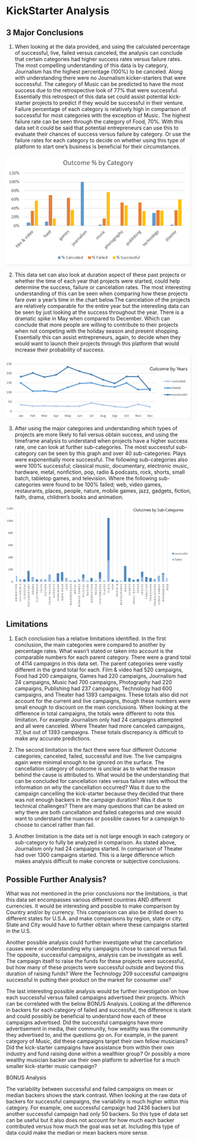 # KickStarter Analysis
## 3 Major Conclusions
 
 
1. When looking at the data provided, and using the calculated percentage of successful, live, failed versus canceled, the analysis can conclude that certain categories had higher success rates versus failure rates. The most compelling understanding of this data is by category, Journalism has the highest percentage (100%) to be canceled. Along with understanding there were no Journalism kicker-starters that were successful. The category of Music can be predicted to have the most success due to the retrospective look of 77% that were successful. Essentially this retrospect of this data set could assist potential kick-starter projects to predict if they would be successful in their venture. Failure percentage of each category is relatively high in comparison of successful for most categories with the exception of Music. The highest failure rate can be seen through the category of Food, 70%. With this data set it could be said that potential entrepreneurs can use this to evaluate their chances of success versus failure by category. Or use the failure rates for each category to decide on whether using this type of platform to start one’s business is beneficial for their circumstances. 

 ![alt text](Screenshot1_Outcomes.png)

2. This data set can also look at duration aspect of these past projects or whether the time of each year that projects were started, could help determine the success, failure or cancelation rates. The most interesting understanding of this can be seen when comparing how these projects fare over a year’s time in the chart below.The cancelation of the projects are relatively comparable for the entire year but the interesting data can be seen by just looking at the success throughout the year. There is a dramatic spike in May when compared to December. Which can conclude that more people are willing to contribute to their projects when not competing with the holiday season and present shopping. Essentially this can assist entrepreneurs, again, to decide when they would want to launch their projects through this platform that would increase their probability of success. 

![alt text](Screenshot2_Years.png)

3. After using the major categories and understanding which types of projects are more likely to fail versus obtain success, and using the timeframe analysis to understand when projects have a higher success rate, one can look at further sub-categories. 
The most successful sub-category can be seen by this graph and over 40 sub-categories: Plays were exponentially more successful. The following sub-categories also were 100% successful; classical music, documentary, electronic music, hardware, metal, nonfiction, pop, radio & podcasts, rock, shorts, small batch, tabletop games, and television. Where the following sub-categories were found to be 100% failed; web, video games, restaurants, places, people, nature, mobile games, jazz, gadgets, fiction, faith, drama, children’s books and animation. 

![alt text](Screenshot3_SubCat.png)

## Limitations

1. Each conclusion has a relative limitations identified. In the first conclusion, the main categories were compared to another by percentage rates. What wasn’t stated or taken into account is the comparable numbers for each parent category. There were a grand total of 4114 campaigns in this data set. The parent categories were vastly different in the grand total for each. Film & video had 520 campaigns, Food had 200 campaigns, Games had 220 campaigns, Journalism had 24 campaigns, Music had 700 campaigns, Photography had 220 campaigns, Publishing had 237 campaigns, Technology had 600 campaigns, and Theater had 1393 campaigns. These totals also did not account for the current and live campaigns, though these numbers were small enough to discount on the main conclusions. When looking at the difference in total campaigns, the totals were different to note this limitation. For example Journalism only had 24 campaigns attempted and all were canceled. Where Theater had more canceled campaigns, 37, but out of 1393 campaigns. These totals discrepancy is difficult to make any accurate predictions. 

2. The second limitation is the fact there were four different Outcome categories; canceled, failed, successful and live. The live campaigns again were minimal enough to be ignored on the surface. The cancellation category of outcome is unclear as to what the reason behind the cause is attributed to. What would be the understanding that can be concluded for cancellation rates versus failure rates without the information on why the cancellation occurred? Was it due to the campaign cancelling the kick-starter because they decided that there was not enough backers in the campaign duration? Was it due to technical challenges? There are many questions that can be asked on why there are both cancellation and failed categories and one would want to understand the nuances or possible causes for a campaign to choose to cancel rather than fail. 

3. Another limitation is the data set is not large enough in each category or sub-category to fully be analyzed in comparison. As stated above, Journalism only had 24 campaigns started. In comparison of Theater had over 1300 campaigns started. This is a large difference which makes analysis difficult to make concrete or subjective conclusions. 

## Possible Further Analysis?

What was not mentioned in the prior conclusions nor the limitations, is that this data set encompasses various different countries AND different currencies. It would be interesting and possible to make comparison by Country and/or by currency. This comparison can also be drilled down to different states for U.S.A. and make comparisons by region, state or city. State and City would have to further obtain where these campaigns started in the U.S. 

Another possible analysis could further investigate what the cancellation causes were or understanding why campaigns chose to cancel versus fail. The opposite, successful campaigns, analysis can be investigate as well. The campaign itself to raise the funds for these projects were successful, but how many of these projects were successful outside and beyond this duration of raising funds? Were the Technology 209 successful campaigns successful in putting their product on the market for consumer use? 

The last interesting possible analysis would be further investigation on how each successful versus failed campaigns advertised their projects. Which can be correlated with the below BONUS Analysis. Looking at the difference in backers for each category of failed and successful, the difference is stark and could possibly be beneficial to understand how each of these campaigns advertised. Did the successful campaigns have more advertisement in media, their community, how wealthy was the community they advertised to, and the questions go on. For example, in the parent category of Music, did these campaigns target their own fellow musicians? Did the kick-starter campaigns have assistance from within their own industry and fund raising done within a wealthier group? Or possibly a more wealthy musician backer use their own platform to advertise for a much smaller kick-starter music campaign? 

BONUS Analysis

The variability between successful and failed campaigns on mean or median backers shows the stark contrast. When looking at the raw data of backers for successful campaigns, the variability is much higher within this category. For example, one successful campaign had 2436 backers but another successful campaign had only 50 backers. So this type of data set can be useful but it also does not account for how much each backer contributed versus how much the goal was set at. Including this type of data could make the median or mean backers more sense. 

